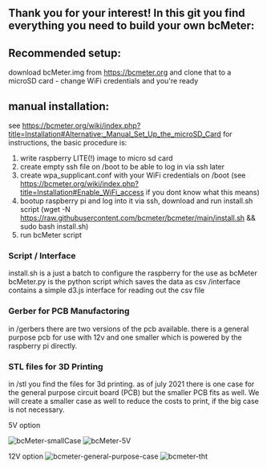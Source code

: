 ## Thank you for your interest! In this git you find everything you need to build your own bcMeter:


## Recommended setup:
download bcMeter.img from https://bcmeter.org and clone that to a microSD card - change WiFi credentials and you're ready

## manual installation:

see https://bcmeter.org/wiki/index.php?title=Installation#Alternative:_Manual_Set_Up_the_microSD_Card for instructions, the basic procedure is:

1. write raspberry LITE(!) image to micro sd card  
2. create empty ssh file on /boot to be able to log in via ssh later
3. create wpa_supplicant.conf with your WiFi credentials on /boot (see https://bcmeter.org/wiki/index.php?title=Installation#Enable_WiFi_access if you dont know what this means)
4. bootup raspberry pi and log into it via ssh, download and run install.sh script (wget -N https://raw.githubusercontent.com/bcmeter/bcmeter/main/install.sh && sudo bash install.sh)
5. run bcMeter script 


### Script / Interface

install.sh is a just a batch to configure the raspberry for the use as bcMeter
bcMeter.py is the python script which saves the data as csv
/interface contains a simple d3.js interface for reading out the csv file



### Gerber for PCB Manufactoring

in /gerbers there are two versions of the pcb available. there is a general purpose pcb for use with 12v and one smaller which is powered by the raspberry pi directly.

### STL files for 3D Printing

in /stl you find the files for 3d printing. as of july 2021 there is one case for the general purpose circuit board (PCB) but the smaller PCB fits as well. We will create a smaller case as well to reduce the costs to print, if the big case is not necessary. 


5V option

![bcMeter-smallCase](https://user-images.githubusercontent.com/87074315/152612250-c9c2e578-1b18-46d1-ad44-5a189bbf04da.png)
![bcMeter-5V](https://user-images.githubusercontent.com/87074315/152612590-75ef60a8-828f-4d69-82bb-b6b03c55a555.png)

12V option
![bcmeter-general-purpose-case](https://user-images.githubusercontent.com/87074315/124761546-3413be00-df32-11eb-8138-fc08c174cbb7.jpg)
![bcmeter-tht](https://user-images.githubusercontent.com/87074315/124761537-337b2780-df32-11eb-83bd-753e4972f371.jpg)
